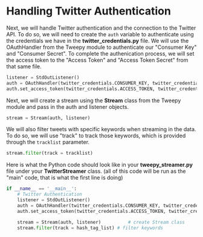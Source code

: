 # Handling Twitter Authentication

Next, we will handle Twitter authentication and the connection to the Twitter API. To do so, we will need to create the `auth` variable to authenticate using the credentials we have in the **twitter_credentials.py** file. We will use the OAuthHandler from the Tweepy module to authenticate our "Consumer Key" and "Consumer Secret". To complete the authenication process, we will set the access token to the "Access Token" and "Access Token Secret" from that same file. 

```python
listener = StdOutListener()
auth = OAuthHandler(twitter_credentials.CONSUMER_KEY, twitter_credentials.CONSUMER_SECRET)
auth.set_access_token(twitter_credentials.ACCESS_TOKEN, twitter_credentials.ACCESS_TOKEN_SECRET)
```

Next, we will create a stream using the **Stream** class from the Tweepy module and pass in the auth and listener objects. 
 
```python
stream = Stream(auth, listener)
```

We will also filter tweets with specific keywords when streaming in the data. To do so, we will use "track" to track those keywords, which is provided through the `tracklist` parameter. 

```python
stream.filter(track = tracklist)
```

Here is what the Python code should look like in your **tweepy_streamer.py** file under your **TwitterStreamer** class. (all of this code will be run as the "main" code, that is what the first line is doing)

```python
if __name__ == '__main__':
    # Twitter Authentication
    listener = StdOutListener()
    auth = OAuthHandler(twitter_credentials.CONSUMER_KEY, twitter_credentials.CONSUMER_SECRET)
    auth.set_access_token(twitter_credentials.ACCESS_TOKEN, twitter_credentials.ACCESS_TOKEN_SECRET)

    stream = Stream(auth, listener) 		 # create Stream class
    stream.filter(track = hash_tag_list) # filter keywords
```
